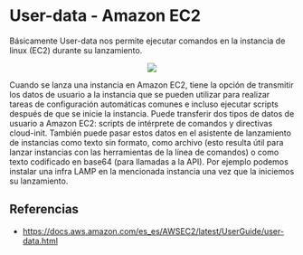 # User-data - Amazon EC2

Básicamente User-data nos permite ejecutar comandos en la instancia de linux (EC2) durante su lanzamiento. 

<p align="center">
  <img src="https://github.com/dimasx010/knowledge/assets/105082657/9437d8f0-923e-44ef-94a8-b7c7f173faa9">
</p>

Cuando se lanza una instancia en Amazon EC2, tiene la opción de transmitir los datos de usuario a la instancia que se pueden utilizar para realizar tareas de configuración automáticas comunes e incluso ejecutar scripts después de que se inicie la instancia. Puede transferir dos tipos de datos de usuario a Amazon EC2: scripts de intérprete de comandos y directivas cloud-init. También puede pasar estos datos en el asistente de lanzamiento de instancias como texto sin formato, como archivo (esto resulta útil para lanzar instancias con las herramientas de la línea de comandos) o como texto codificado en base64 (para llamadas a la API). Por ejemplo podemos instalar una infra LAMP en la mencionada instancia una vez que la iniciemos su lanzamiento. 

## Referencias
- https://docs.aws.amazon.com/es_es/AWSEC2/latest/UserGuide/user-data.html